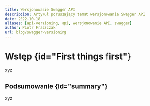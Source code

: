 ```yaml
---
title: Wersjonowanie Swagger API
description: Artykuł poruszający temat wersjonowania Swagger API
date: 2022-10-18
aliases: [api-versioning, api, wersjonowanie API, swagger]
author: Piotr Fraszczak
url: blog/swagger-versioning
---
```



# Wstęp {id="First things first"}

  xyz

  
######
## Podsumowanie {id="summary"}

  xyz
